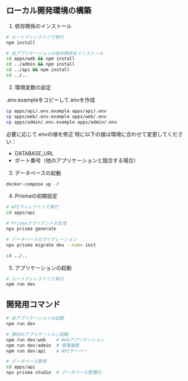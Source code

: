 ## ローカル開発環境の構築

1. 依存関係のインストール

```bash
# ルートディレクトリで実行
npm install

# 各アプリケーションの依存関係をインストール
cd apps/web && npm install
cd ../admin && npm install
cd ../api && npm install
cd ../..
```

2. 環境変数の設定

.env.exampleをコピーして.envを作成

```bash
cp apps/api/.env.example apps/api/.env
cp apps/web/.env.example apps/web/.env
cp apps/admin/.env.example apps/admin/.env
```

必要に応じて.envの値を修正
特に以下の値は環境に合わせて変更してください：

- DATABASE_URL
- ポート番号（他のアプリケーションと競合する場合）

3. データベースの起動

```bash
docker-compose up -d
```

4. Prismaの初期設定

```bash
# APIディレクトリで実行
cd apps/api

# Prismaクライアントの生成
npx prisma generate

# データベースのマイグレーション
npx prisma migrate dev --name init

cd ../..
```

5. アプリケーションの起動

```bash
# ルートディレクトリで実行
npm run dev
```

## 開発用コマンド

```bash
# 全アプリケーションの起動
npm run dev

# 個別のアプリケーション起動
npm run dev:web    # Webアプリケーション
npm run dev:admin  # 管理画面
npm run dev:api    # APIサーバー

# データベース管理
cd apps/api
npx prisma studio  # データベース管理UI
```
